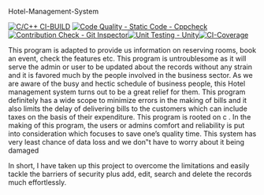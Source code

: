 Hotel-Management-System

[![C/C++ CI-BUILD](https://github.com/ushagurumurthy/C-miniproject/actions/workflows/cpp.yml/badge.svg?branch=master)](https://github.com/ushagurumurthy/C-miniproject/actions/workflows/cpp.yml) [![Code Quality - Static Code - Cppcheck](https://github.com/ushagurumurthy/C-miniproject/actions/workflows/cpp_check.yml/badge.svg?branch=master)](https://github.com/ushagurumurthy/C-miniproject/actions/workflows/cpp_check.yml)[![Contribution Check - Git Inspector](https://github.com/ushagurumurthy/C-miniproject/actions/workflows/git_inspector.yml/badge.svg?branch=master)](https://github.com/ushagurumurthy/C-miniproject/actions/workflows/git_inspector.yml)[![Unit Testing - Unity](https://github.com/ushagurumurthy/C-miniproject/actions/workflows/unity.yml/badge.svg?branch=master)](https://github.com/ushagurumurthy/C-miniproject/actions/workflows/unity.yml)[![CI-Coverage](https://github.com/ushagurumurthy/C-miniproject/actions/workflows/code-coverage.yml/badge.svg)](https://github.com/ushagurumurthy/C-miniproject/actions/workflows/code-coverage.yml)


This program is adapted to provide us information on reserving rooms, book an event, check the features etc. This program is untroublesome as it will serve the admin or user to be updated about the records without any strain and it is favored much by the people involved in the business sector. As we are aware of the busy and hectic schedule of business people, this Hotel management system turns out to be a great relief for them. This program definitely has a wide scope to minimize errors in the making of bills and it also limits the delay of delivering bills to the customers which can include taxes on the basis of their expenditure. This program is rooted on c . In the making of this program, the users or admins comfort and reliability is put into consideration which focuses to save one’s quality time.  This system has very least chance of data loss and we don‟t have to worry about it being damaged

In short, I have taken up this project to overcome the limitations and easily tackle the barriers of security plus add, edit, search and delete the records much effortlessly.
